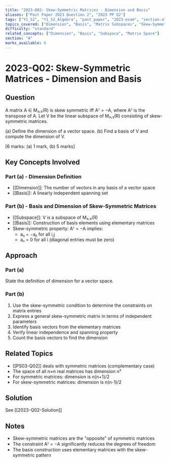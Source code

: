 ```yaml
---
title: "2023-Q02: Skew-Symmetric Matrices - Dimension and Basis"
aliases: ["Past Paper 2023 Question 2", "2023 PP Q2"]
tags: ["Y1_S2", "Y1_S2_Algebra", "past_paper", "2023-exam", "section-a", "q2", "skew_symmetric", "basis", "dimension", "subspaces"]
topics_covered: ["Dimension", "Basis", "Matrix Subspaces", "Skew-Symmetric Matrices"]
difficulty: "standard"
related_concepts: ["Dimension", "Basis", "Subspace", "Matrix Space"]
section: "A"
marks_available: 6
---
```


# 2023-Q02: Skew-Symmetric Matrices - Dimension and Basis

## Question
A matrix A ∈ M₃,₃(R) is skew symmetric iff Aᵀ = −A, where Aᵀ is the transpose of A.
Let V be the linear subspace of M₃,₃(R) consisting of skew-symmetric matrices.

(a) Define the dimension of a vector space.
(b) Find a basis of V and compute the dimension of V.

[6 marks: (a) 1 mark, (b) 5 marks]

## Key Concepts Involved

### Part (a) - Dimension Definition
- [[Dimension]]: The number of vectors in any basis of a vector space
- [[Basis]]: A linearly independent spanning set

### Part (b) - Basis and Dimension of Skew-Symmetric Matrices
- [[Subspace]]: V is a subspace of M₃,₃(R)
- [[Basis]]: Construction of basis elements using elementary matrices
- Skew-symmetric property: Aᵀ = −A implies:
  - aᵢⱼ = −aⱼᵢ for all i,j
  - aᵢᵢ = 0 for all i (diagonal entries must be zero)

## Approach

### Part (a)
State the definition of dimension for a vector space.

### Part (b)
1. Use the skew-symmetric condition to determine the constraints on matrix entries
2. Express a general skew-symmetric matrix in terms of independent parameters
3. Identify basis vectors from the elementary matrices
4. Verify linear independence and spanning property
5. Count the basis vectors to find the dimension

## Related Topics
- [[PS03-Q02]] deals with symmetric matrices (complementary case)
- The space of all n×n real matrices has dimension n²
- For symmetric matrices: dimension is n(n+1)/2
- For skew-symmetric matrices: dimension is n(n-1)/2

## Solution
See [[2023-Q02-Solution]]

## Notes
- Skew-symmetric matrices are the "opposite" of symmetric matrices
- The constraint Aᵀ = −A significantly reduces the degrees of freedom
- The basis construction uses elementary matrices with the skew-symmetric pattern
